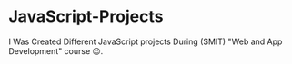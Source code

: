 # JavaScript-Projects
I Was Created Different JavaScript projects During (SMIT) "Web and App Development" course 😉.
